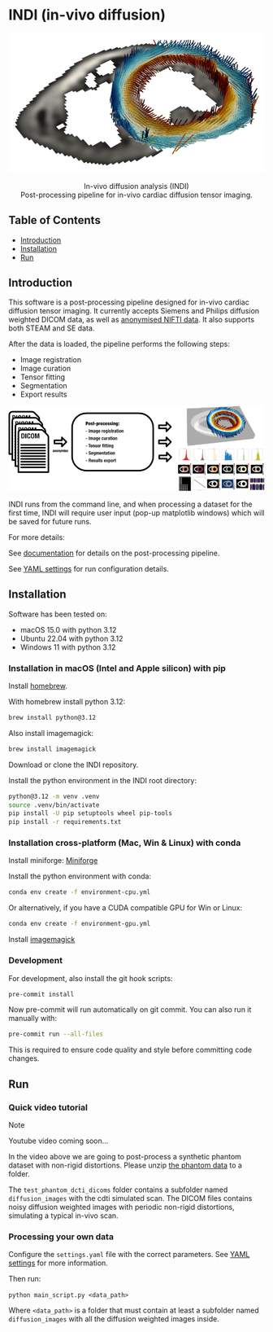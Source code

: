 # INDI (in-vivo diffusion)

<p align="center">
<img src="assets/images/sa_e1_small.png">
</p>

<p align="center">
In-vivo diffusion analysis (INDI)<br>
Post-processing pipeline for in-vivo cardiac diffusion tensor imaging.
</p>

## Table of Contents

- [Introduction](#introduction)
- [Installation](#installation)
- [Run](#run)

## Introduction

This software is a post-processing pipeline designed for in-vivo cardiac diffusion tensor imaging.
It currently accepts Siemens and Philips diffusion weighted DICOM data, as well as [anonymised NIFTI data](https://github.com/ImperialCollegeLondon/cdti_data_export). 
It also supports both STEAM and SE data.

After the data is loaded, the pipeline performs the following steps:

- Image registration
- Image curation
- Tensor fitting
- Segmentation
- Export results

![workflow](assets/images/summary_figure.png)

INDI runs from the command line, and when processing a dataset for the first time, 
INDI will require user input (pop-up matplotlib windows) which will be saved for future runs.

For more details:

See [documentation](docs/documentation.md) for details on the post-processing pipeline.

See [YAML settings](docs/YAML_settings.md) for run configuration details.

## Installation

Software has been tested on: 
- macOS 15.0 with python 3.12
- Ubuntu 22.04 with python 3.12
- Windows 11 with python 3.12

### Installation in macOS (Intel and Apple silicon) with pip

Install [homebrew](https://brew.sh/).

With homebrew install python 3.12:
```bash
brew install python@3.12
```

Also install imagemagick:
```bash
brew install imagemagick
```

Download or clone the INDI repository. 

Install the python environment in the INDI root directory:
```bash
python@3.12 -m venv .venv
source .venv/bin/activate
pip install -U pip setuptools wheel pip-tools
pip install -r requirements.txt
```

### Installation cross-platform (Mac, Win & Linux) with conda

Install miniforge:
[Miniforge](https://github.com/conda-forge/miniforge)

Install the python environment with conda:

```bash
conda env create -f environment-cpu.yml
```

Or alternatively, if you have a CUDA compatible GPU for Win or Linux:
```bash
conda env create -f environment-gpu.yml
```

Install [imagemagick](https://imagemagick.org/)

### Development

For development, also install the git hook scripts:

```bash
pre-commit install
```

Now pre-commit will run automatically on git commit. You can also run it manually with:

```bash
pre-commit run --all-files
```

This is required to ensure code quality and style before committing code changes.

## Run

### Quick video tutorial

>[!NOTE]
> Youtube video coming soon...

In the video above we are going to post-process a synthetic phantom dataset with non-rigid distortions. 
Please unzip [the phantom data](docs/test_phantom_cdti_dicoms.zip) to a folder.

The `test_phantom_dcti_dicoms` folder contains a subfolder named `diffusion_images` with the cdti simulated scan. 
The DICOM files contains noisy diffusion weighted images with periodic non-rigid distortions,
simulating a typical in-vivo scan.

### Processing your own data

Configure the `settings.yaml` file with the correct parameters. See [YAML settings](docs/YAML_settings.md) for more information.

Then run:

```python main_script.py <data_path>```

Where `<data_path>` is a folder that must contain at least a subfolder named `diffusion_images` with all the 
diffusion weighted images inside.

